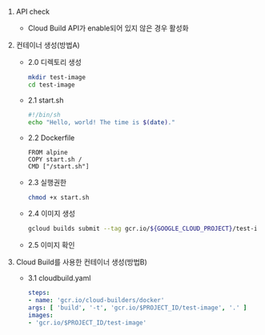 1. API check 
    - Cloud Build API가 enable되어 있지 않은 경우 활성화

2. 컨테이너 생성(방법A)
    - 2.0 디렉토리 생성
        ```bash
        mkdir test-image
        cd test-image
        ```
    - 2.1 start.sh
        ```bash
        #!/bin/sh
        echo "Hello, world! The time is $(date)."
        ```
    - 2.2 Dockerfile
        ```
        FROM alpine
        COPY start.sh /
        CMD ["/start.sh"]
        ```
    - 2.3 실행권한
        ```bash
        chmod +x start.sh
        ```
    - 2.4 이미지 생성
        ```bash
        gcloud builds submit --tag gcr.io/${GOOGLE_CLOUD_PROJECT}/test-image .
        ```
    - 2.5 이미지 확인

3. Cloud Build를 사용한 컨테이너 생성(방법B)
    - 3.1 cloudbuild.yaml
        ```yaml
        steps:
        - name: 'gcr.io/cloud-builders/docker'
        args: [ 'build', '-t', 'gcr.io/$PROJECT_ID/test-image', '.' ]
        images:
        - 'gcr.io/$PROJECT_ID/test-image'
        ```
    
